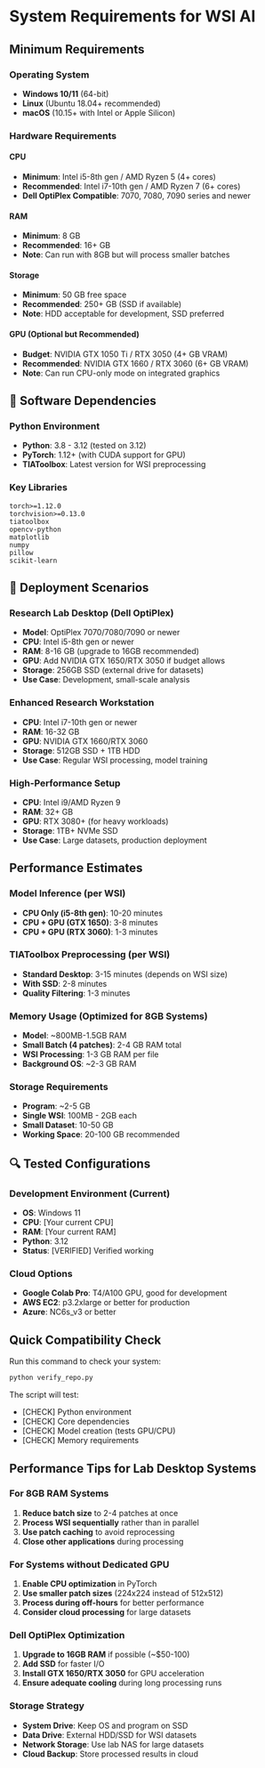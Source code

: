 # System Requirements for WSI AI

## Minimum Requirements

### **Operating System**
- **Windows 10/11** (64-bit)
- **Linux** (Ubuntu 18.04+ recommended)
- **macOS** (10.15+ with Intel or Apple Silicon)

### **Hardware Requirements**

#### **CPU**
- **Minimum**: Intel i5-8th gen / AMD Ryzen 5 (4+ cores)
- **Recommended**: Intel i7-10th gen / AMD Ryzen 7 (6+ cores)
- **Dell OptiPlex Compatible**: 7070, 7080, 7090 series and newer

#### **RAM**
- **Minimum**: 8 GB
- **Recommended**: 16+ GB
- **Note**: Can run with 8GB but will process smaller batches

#### **Storage**
- **Minimum**: 50 GB free space
- **Recommended**: 250+ GB (SSD if available)
- **Note**: HDD acceptable for development, SSD preferred

#### **GPU (Optional but Recommended)**
- **Budget**: NVIDIA GTX 1050 Ti / RTX 3050 (4+ GB VRAM)
- **Recommended**: NVIDIA GTX 1660 / RTX 3060 (6+ GB VRAM)
- **Note**: Can run CPU-only mode on integrated graphics

## 🔧 Software Dependencies

### **Python Environment**
- **Python**: 3.8 - 3.12 (tested on 3.12)
- **PyTorch**: 1.12+ (with CUDA support for GPU)
- **TIAToolbox**: Latest version for WSI preprocessing

### **Key Libraries**
```
torch>=1.12.0
torchvision>=0.13.0
tiatoolbox
opencv-python
matplotlib
numpy
pillow
scikit-learn
```

## 🏥 Deployment Scenarios

### **Research Lab Desktop (Dell OptiPlex)**
- **Model**: OptiPlex 7070/7080/7090 or newer
- **CPU**: Intel i5-8th gen or newer
- **RAM**: 8-16 GB (upgrade to 16GB recommended)
- **GPU**: Add NVIDIA GTX 1650/RTX 3050 if budget allows
- **Storage**: 256GB SSD (external drive for datasets)
- **Use Case**: Development, small-scale analysis

### **Enhanced Research Workstation**
- **CPU**: Intel i7-10th gen or newer
- **RAM**: 16-32 GB
- **GPU**: NVIDIA GTX 1660/RTX 3060
- **Storage**: 512GB SSD + 1TB HDD
- **Use Case**: Regular WSI processing, model training

### **High-Performance Setup**
- **CPU**: Intel i9/AMD Ryzen 9
- **RAM**: 32+ GB
- **GPU**: RTX 3080+ (for heavy workloads)
- **Storage**: 1TB+ NVMe SSD
- **Use Case**: Large datasets, production deployment

## Performance Estimates

### **Model Inference** (per WSI)
- **CPU Only (i5-8th gen)**: 10-20 minutes
- **CPU + GPU (GTX 1650)**: 3-8 minutes  
- **CPU + GPU (RTX 3060)**: 1-3 minutes

### **TIAToolbox Preprocessing** (per WSI)
- **Standard Desktop**: 3-15 minutes (depends on WSI size)
- **With SSD**: 2-8 minutes
- **Quality Filtering**: 1-3 minutes

### **Memory Usage (Optimized for 8GB Systems)**
- **Model**: ~800MB-1.5GB RAM
- **Small Batch (4 patches)**: 2-4 GB RAM total
- **WSI Processing**: 1-3 GB RAM per file
- **Background OS**: ~2-3 GB RAM

### **Storage Requirements**
- **Program**: ~2-5 GB
- **Single WSI**: 100MB - 2GB each
- **Small Dataset**: 10-50 GB
- **Working Space**: 20-100 GB recommended

## 🔍 Tested Configurations

### **Development Environment (Current)**
- **OS**: Windows 11
- **CPU**: [Your current CPU]
- **RAM**: [Your current RAM]
- **Python**: 3.12
- **Status**: [VERIFIED] Verified working

### **Cloud Options**
- **Google Colab Pro**: T4/A100 GPU, good for development
- **AWS EC2**: p3.2xlarge or better for production
- **Azure**: NC6s_v3 or better

## Quick Compatibility Check

Run this command to check your system:
```bash
python verify_repo.py
```

The script will test:
- [CHECK] Python environment
- [CHECK] Core dependencies
- [CHECK] Model creation (tests GPU/CPU)
- [CHECK] Memory requirements

## Performance Tips for Lab Desktop Systems

### **For 8GB RAM Systems**
1. **Reduce batch size** to 2-4 patches at once
2. **Process WSI sequentially** rather than in parallel
3. **Use patch caching** to avoid reprocessing
4. **Close other applications** during processing

### **For Systems without Dedicated GPU**
1. **Enable CPU optimization** in PyTorch
2. **Use smaller patch sizes** (224x224 instead of 512x512)
3. **Process during off-hours** for better performance
4. **Consider cloud processing** for large datasets

### **Dell OptiPlex Optimization**
1. **Upgrade to 16GB RAM** if possible (~$50-100)
2. **Add SSD** for faster I/O
3. **Install GTX 1650/RTX 3050** for GPU acceleration
4. **Ensure adequate cooling** during long processing runs

### **Storage Strategy**
- **System Drive**: Keep OS and program on SSD
- **Data Drive**: External HDD/SSD for WSI datasets
- **Network Storage**: Use lab NAS for large datasets
- **Cloud Backup**: Store processed results in cloud
